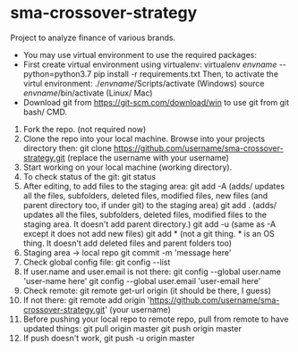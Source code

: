 # sma-crossover-strategy
Project to analyze finance of various brands.

- You may use virtual environment to use the required packages:
- First create virtual environment using virtualenv:
	virtualenv *envname* --python=python3.7
	pip install -r requirements.txt
Then, to activate the virtul environment:
	./*envname*/Scripts/activate (Windows)
	source *envname*/bin/activate (Linux/ Mac)
- Download git from https://git-scm.com/download/win to use git from git bash/ CMD.


1. Fork the repo. (not required now)
2. Clone the repo into your local machine. Browse into your projects directory then:
	git clone https://github.com/username/sma-crossover-strategy.git
	(replace the username with your username)
3. Start working on your local machine (working directory).
4. To check status of the git:
	git status
5. After editing, to add files to the staging area:
	git add -A (adds/ updates all the files, subfolders, deleted files, modified files, new files (and parent directory too, if under git) to the staging area)
	git add . (adds/ updates all the files, subfolders, deleted files, modified files to the staging area. It doesn't add parent directory.)
	git add -u (same as -A except it does not add new files)
	git add * (not a git thing. * is an OS thing. It doesn't add deleted files and parent folders too)
6. Staging area -> local repo
	git commit -m 'message here'
7. Check global config file:
	git config --list
8. If user.name and user.email is not there:
	git config --global user.name 'user-name here'
	git config --global user.email 'user-email here'
9. Check remote:
	git remote get-url origin (it should be there, I guess)
10. If not there:
	git remote add origin 'https://github.com/username/sma-crossover-strategy.git' (your username)
11. Before pushing your local repo to remote repo, pull from remote to have updated things:
	git pull origin master
	git push origin master
12. If push doesn't work,
	git push -u origin master
